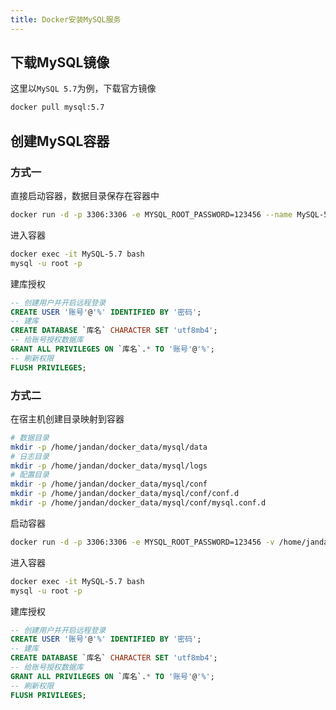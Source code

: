 ```yaml
---
title: Docker安装MySQL服务
---
```


## 下载MySQL镜像

这里以`MySQL 5.7`为例，下载官方镜像

```sh
docker pull mysql:5.7
```

## 创建MySQL容器

### 方式一

直接启动容器，数据目录保存在容器中

```sh
docker run -d -p 3306:3306 -e MYSQL_ROOT_PASSWORD=123456 --name MySQL-5.7 mysql:5.7
```

进入容器

```sh
docker exec -it MySQL-5.7 bash
mysql -u root -p
```

建库授权

```sql
-- 创建用户并开启远程登录
CREATE USER '账号'@'%' IDENTIFIED BY '密码';
-- 建库
CREATE DATABASE `库名` CHARACTER SET 'utf8mb4';
-- 给账号授权数据库
GRANT ALL PRIVILEGES ON `库名`.* TO '账号'@'%';
-- 刷新权限
FLUSH PRIVILEGES;
```

### 方式二

在宿主机创建目录映射到容器

```sh
# 数据目录
mkdir -p /home/jandan/docker_data/mysql/data
# 日志目录
mkdir -p /home/jandan/docker_data/mysql/logs
# 配置目录
mkdir -p /home/jandan/docker_data/mysql/conf
mkdir -p /home/jandan/docker_data/mysql/conf/conf.d
mkdir -p /home/jandan/docker_data/mysql/conf/mysql.conf.d
```

启动容器

```sh
docker run -d -p 3306:3306 -e MYSQL_ROOT_PASSWORD=123456 -v /home/jandan/docker_data/mysql/data:/var/lib/mysql -v /home/jandan/docker_data/mysql/logs:/var/log/mysql -v /home/jandan/docker_data/mysql/conf:/etc/mysql --name MySQL-5.7 mysql:5.7
```

进入容器

```sh
docker exec -it MySQL-5.7 bash
mysql -u root -p
```

建库授权

```sql
-- 创建用户并开启远程登录
CREATE USER '账号'@'%' IDENTIFIED BY '密码';
-- 建库
CREATE DATABASE `库名` CHARACTER SET 'utf8mb4';
-- 给账号授权数据库
GRANT ALL PRIVILEGES ON `库名`.* TO '账号'@'%';
-- 刷新权限
FLUSH PRIVILEGES;
```
